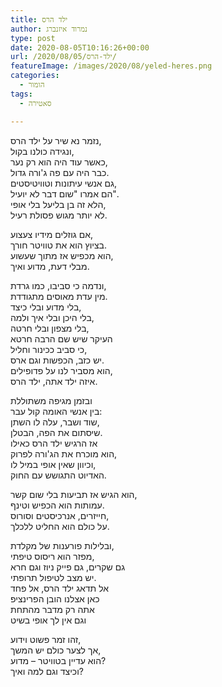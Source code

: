 ```yaml
---
title: ילד הרס
author: נמרוד איזנברג
type: post
date: 2020-08-05T10:16:26+00:00
url: /2020/08/05/ילד-הרס/
featureImage: /images/2020/08/yeled-heres.png
categories:
  - הומור
tags:
  - סאטירה

---
```

נזמר נא שיר על ילד הרס,  
ונגידה כולנו בקול,  
כאשר עוד היה הוא רק נער,  
כבר היה עם פה ג'ורה גדול.  
גם אנשי עיתונות וטוויטיסטים,  
הם אמרו "שום דבר לא יועיל".  
הלא זה בן בליעל בלי אופי,  
לא יותר מגוש פסולת רעיל.

אם גוזלים מידיו צעצוע,  
בציוץ הוא את טוויטר חורך.  
הוא מכפיש אז מתוך שעשוע,  
מבלי דעת, מדוע ואיך.

ונדמה כי סביבו, כמו גרדת,  
מין עדת מאוסים מתגודדת.  
בלי מדוע ובלי כיצד,  
בלי היכן ובלי איך ולמה,  
בלי מצפון ובלי חרטה,  
העיקר שיש שם הרבה חרטא  
כי סביב ככינור וחליל,  
יש כזב, הכפשות וגם ארס.  
הוא מסביר לנו על פדופילים,  
איזה ילד אתה, ילד הרס.

ובזמן מגיפה משתוללת  
בין אנשי האומה קול עבר:  
שוד ושבר, עלה לו השתן,  
שיסתום את הפה, הבטלן.  
אז הרגיש ילד הרס כאילו  
הוא מוכרח את הג'ורה לפרוק,  
וכיוון שאין אופי במיל לו,  
האדיוט התגושש עם החוק.

הוא הגיש אז תביעות בלי שום קשר,  
עמותות הוא הכפיש וטינף.  
חייזרים, אנרכיסטים וסורוס,  
על כולם הוא החליט ללכלך.

ובלילות פורענות של מקלדת,  
מפזר הוא ריסוס טיפתי,  
גם שקרים, גם פייק ניוז וגם חרא  
יש מצב לטיפול תרופתי.  
אל תדאג ילד הרס, אל פחד  
כאן אצלנו הובן הפרינציפ  
אתה רק מדבר מהתחת  
וגם אין לך אופי בשיט

זהו זמר פשוט וידוע,  
אך לצער כולם יש המשך,  
הוא עדיין בטוויטר &#8211; מדוע?  
וכיצד וגם למה ואיך?

